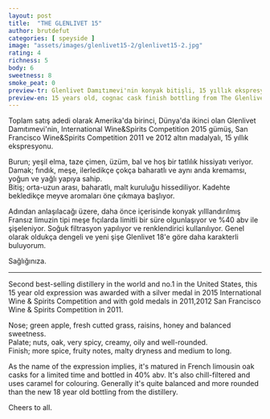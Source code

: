 ```yaml
---
layout: post
title:  "THE GLENLIVET 15"
author: brutdefut
categories: [ speyside ]
image: "assets/images/glenlivet15-2/glenlivet15-2.jpg"
rating: 4
richness: 5
body: 6
sweetness: 8
smoke_peat: 0
preview-tr: Glenlivet Damıtımevi'nin konyak bitişli, 15 yıllık ekspresyonu.
preview-en: 15 years old, cognac cask finish bottling from The Glenlivet.
---
```


Toplam satış adedi olarak Amerika'da birinci, Dünya'da ikinci olan Glenlivet Damıtımevi'nin, International Wine&Spirits Competition 2015 gümüş, San Francisco Wine&Spirits Competition 2011 ve 2012 altın madalyalı, 15 yıllık ekspresyonu.

Burun; yeşil elma, taze çimen, üzüm, bal ve hoş bir tatlılık hissiyatı veriyor.  
Damak; fındık, meşe, ilerledikçe çokça baharatlı ve aynı anda kremamsı, yoğun ve yağlı yapıya sahip.  
Bitiş; orta-uzun arası, baharatlı, malt kuruluğu hissediliyor. Kadehte bekledikçe meyve aromaları öne çıkmaya başlıyor. 

Adından anlaşılacağı üzere, daha önce içerisinde konyak yılllandırılmış Fransız limuzin tipi meşe fıçılarda limitli bir süre olgunlaşıyor ve %40 abv ile şişeleniyor. Soğuk filtrasyon yapılıyor ve renklendirici kullanılıyor. 
Genel olarak oldukça dengeli ve yeni şişe Glenlivet 18'e göre daha karakterli buluyorum.

Sağlığınıza.

-------------------------------------------------------------------------------

<p id="english"></p>

Second best-selling distillery in the world and no.1 in the United States, this 15 year old expression was awarded with a silver medal in 2015 International Wine & Spirits Competition and with gold medals in 2011,2012 San Francisco Wine & Spirits Competition in 2011.

Nose; green apple, fresh cutted grass, raisins, honey and balanced sweetness.  
Palate; nuts, oak, very spicy, creamy, oily and well-rounded.  
Finish; more spice, fruity notes, malty dryness and medium to long. 

As the name of the expression implies, it's matured in French limousin oak casks for a limited time and bottled in 40% abv. It's also chill-filtered and uses caramel for colouring. 
Generally it's quite balanced and more rounded than the new 18 year old bottling from the distillery. 

Cheers to all. 
